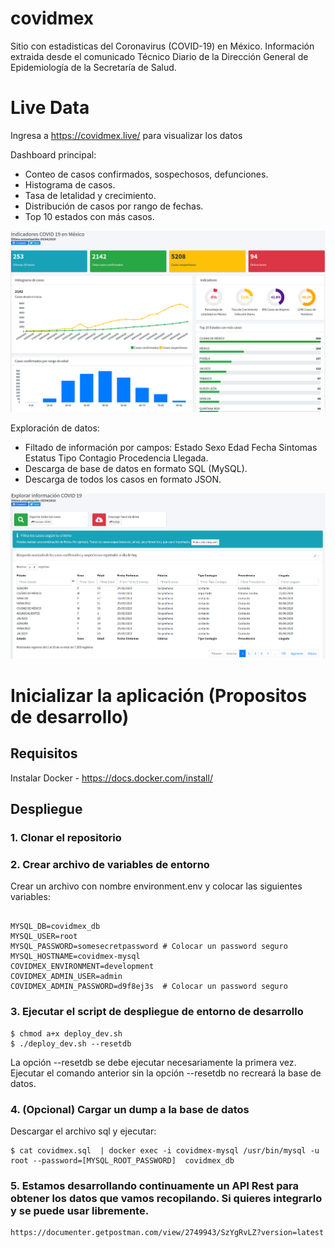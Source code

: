 # covidmex
Sitio con estadisticas del Coronavirus (COVID-19) en México. Información extraida desde el comunicado Técnico Diario de la Dirección General de Epidemiología de la  Secretaría de Salud.

# Live Data
Ingresa a https://covidmex.live/ para visualizar los datos


Dashboard principal:

+ Conteo de casos confirmados, sospechosos, defunciones.
+ Histograma de casos.
+ Tasa de letalidad y crecimiento.
+ Distribución de casos por rango de fechas.
+ Top 10 estados con más casos. 

![Dashboard principal](screenshots/index.png)

Exploración de datos:
+ Filtado de información por campos:  Estado	Sexo	Edad	Fecha Sintomas	Estatus	Tipo Contagio	Procedencia	Llegada.
+ Descarga de base de datos en formato SQL (MySQL).
+ Descarga de todos los casos en formato JSON.

![Exploración de datos](screenshots/explore.png)



# Inicializar la aplicación (Propositos de desarrollo)

## Requisitos

Instalar Docker - https://docs.docker.com/install/

## Despliegue

### 1. Clonar el repositorio

### 2. Crear archivo de variables de entorno

Crear un archivo con nombre environment.env y colocar las siguientes variables:

```

MYSQL_DB=covidmex_db
MYSQL_USER=root
MYSQL_PASSWORD=somesecretpassword # Colocar un password seguro
MYSQL_HOSTNAME=covidmex-mysql
COVIDMEX_ENVIRONMENT=development
COVIDMEX_ADMIN_USER=admin
COVIDMEX_ADMIN_PASSWORD=d9f8ej3s  # Colocar un password seguro

```

### 3. Ejecutar el script de despliegue de entorno de desarrollo

```
$ chmod a+x deploy_dev.sh 
$ ./deploy_dev.sh --resetdb
```

La opción --resetdb se debe ejecutar necesariamente la primera vez. Ejecutar el comando anterior sin la opción --resetdb no recreará la base de datos. 


###  4. (Opcional) Cargar un dump a la base de datos

Descargar el archivo sql y ejecutar:
```
$ cat covidmex.sql  | docker exec -i covidmex-mysql /usr/bin/mysql -u root --password=[MYSQL_ROOT_PASSWORD]  covidmex_db
```

### 5. Estamos desarrollando continuamente un API Rest para obtener los datos que vamos recopilando. Si quieres integrarlo y se puede usar libremente. 
```
https://documenter.getpostman.com/view/2749943/SzYgRvLZ?version=latest
```